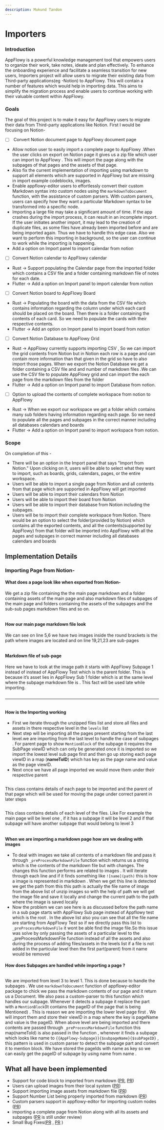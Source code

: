 ```yaml
---
description: Mukund Tandon
---
```


# Importers

### Introduction

AppFlowy is a powerful knowledge management tool that empowers users to organize their work, take notes, ideate and plan effectively. To enhance the onboarding experience and facilitate a seamless transition for new users, Importers project will allow users to migrate their existing data from Third-party applications(eg -Notion) to AppFlowy. This will contain a number of features which would help in importing data. This aims to simplify the migration process and enable users to continue working with their valuable content within AppFlowy.

### Goals

The goal of this project is to make it easy for AppFlowy users to migrate their data from Third-party applications like Notion. First I would be focusing on Notion-

* [ ] &#x20;Convert Notion document page to AppFlowy document page

<!---->

* Allow notion user to easily import a complete page to AppFlowy .When the user clicks on export on Notion page it gives us a zip file which user can import to AppFlowy . This will import the page along with the subpages of that pages and the assets of that page.
* Also fix the current implementation of importing using markdown to support all elements which are supported in AppFlowy but are missing in import example codeblocks, images.
* Enable appflowy-editor users to effortlessly convert their custom Markdown syntax into custom nodes using the `markdownToDocument` function, with the assistance of custom parsers. With custom parsers, users can specify how they want a particular Markdown syntax to be transformed into a specific node.
* Importing a large file may take a significant amount of time. If the app crashes during the import process, it can result in an incomplete import. If the user initiates another import, it may lead to the creation of duplicate files, as some files have already been imported before and are being imported again. Thus we have to handle this edge case. Also we want to perform this importing in background, so the user can continue to work while the importing is happening.
* Add a option on Import panel to import calendar from notion

<!---->

* [ ] Convert Notion calendar to AppFlowy calendar

<!---->

* Rust -> Support populating the Calendar page from the imported folder which contains a CSV file and a folder containing markdown file of notes for each date.
* Flutter -> Add a option on Import panel to import calendar from notion

<!---->

* [ ] Convert Notion board to AppFlowy Board

<!---->

* Rust -> Populating the board with the data from the CSV file which contains information regarding the column under which each card should be placed on the board. Then there is a folder containing the contents of each card. So we need to populate the cards with their respective contents.
* Flutter -> Add an option on Import panel to import board from notion

<!---->

* [ ] Convert Notion Database to AppFlowy Grid

<!---->

* Rust -> AppFlowy currently supports importing CSV , So we can import the grid contents from Notion but in Notion each row is a page and can contain more information than that given in the grid so have to also import those pages. When we export the Notion Database we get a folder containing a CSV file and and number of markdown files .We can use the CSV file to populate AppFlowy grid and can import the each  page from the markdown files from the folder
* Flutter -> Add a option on Import panel to import Database from notion.

<!---->

* [ ] Option to upload the contents of complete workspace from notion to AppFlowy

<!---->

* Rust -> When we export our workspace we get a folder which contains many sub folders having information regarding each page. So we need to populate all the pages and subpages in the correct manner including all databases calendars and boards
* Flutter -> Add a option on Import panel to import workspace from notion.

### Scope

On completion of this -

* There will be an option in the Import panel that says "Import from Notion." Upon clicking on it, users will be able to select what they want to import, such as boards, grids, calendars, pages, or the entire workspace.
* Users will be able to import  a single page from Notion and all contents from that page which are supported in AppFlowy will get imported
* Users will be able to import their calendars from Notion
* Users will be able to import their board from Notion
* Users will be able to import their database from Notion including the subpages.
* Users will be to import their complete workspace from Notion. There would be an option to select the folder(provided by Notion) which contains all the exported contents, and all the contents(supported by AppFlowy)  from that folder will be imported into AppFlowy with all the pages and subpages in correct manner including all databases calendars and boards

## Implementation Details



### Importing Page from Notion-

#### What does a page look like when exported from Notion-

We get a zip file containing the the main page markdown and a folder containing assets of the main page and also markdown files of subpages of the main page and folders containing the assets of the subpages and the sub-sub pages markdown files and so on.

<figure><img src="../../../../../.gitbook/assets/image (38).png" alt=""><figcaption></figcaption></figure>

#### How our main page markdown file look

We can see on line 5,6 we have two images inside the round brackets is the path where images are located and on line 19,21,23 are sub-pages

<figure><img src="../../../../../.gitbook/assets/image (39).png" alt=""><figcaption></figcaption></figure>

#### Markdown file of sub-page

Here we have to look at the image path it starts with AppFlowy Subpage 1 instead of instead of AppFlowy Test which is the parent folder. This is because it’s asset lies in AppFlowy Sub 1 folder which is at the same level where the subpage markdown file is . This fact will be used late while importing.

<figure><img src="../../../../../.gitbook/assets/image (40).png" alt=""><figcaption></figcaption></figure>

***

<figure><img src="../../../../../.gitbook/assets/image (41).png" alt=""><figcaption></figcaption></figure>

#### How is the Importing working

* First we iterate through the unzipped files list and store all files and assets in there respective level in the `levels` list
* Next step will be importing all the pages present starting from the last level.we are importing from the last level to handle the case of subpages . For parent page to show `MentionBlock` of the subpage it requires the SubPage viewID which can only be generated once it is imported so we import the lowest level sub page first and then go up storing each page viewID in a map (**nameToID**) which has key as the page name and value as the page viewID.
* Next once we have all page imported we would move them under their respective parent

&#x20;

<figure><img src="../../../../../.gitbook/assets/image (45).png" alt=""><figcaption></figcaption></figure>

This class contains details of each page to be imported and the parent of that page which will be used for moving the page under correct parent in later steps&#x20;

<figure><img src="../../../../../.gitbook/assets/image (44).png" alt=""><figcaption></figcaption></figure>

This class contains details of each level of the files. Like For example the main page will be level one , if it has a subpage it will be level 2 and if that subpage will have another subpage that would belong to level 3

<figure><img src="../../../../../.gitbook/assets/image (46).png" alt=""><figcaption></figcaption></figure>

#### When we are importing a markdown page how are we dealing with images

* To deal with images we take all contents of a markdown file and pass it through `_preProcessMarkdownFile` function which returns us a string which is the contents of the markdown file but with changes. The changes this function performs are related to images . It will iterate through each line and if it finds something like `![name](path)` this is how a image is represented in markdown . When we get this line is detected we get the path from this this path is actually the file name of image from the above list of unzip images so with the help of path we will get the image file and save it locally and change the current path to the path where the image is saved locally
* Now the problem we can see here is as discussed before the path name in a sub page starts with AppFlowy Sub page instead of Appflowy test which is the root . In the above list also you can see that all the file name are starting from AppFlowy Test so if we directly pass this list to `_preProcessMarkdownFile` it wont be able find the image file.So this issue was solve by only passing the assets of a particular level to the \_preProcessMarkdownFile function instead of all the assets and also during the process of adding files/assets in the levels list if a file is not added in the particular level then the first part(parent) from it name would be removed

#### How does Subpages are handled while importing a page ?

<figure><img src="../../../../../.gitbook/assets/image (47).png" alt=""><figcaption></figcaption></figure>

We are imported from level 3 to level 1. This is done because to handle the subpages . We use `markdownToDocument` function of appflowy-editor package to chick we pass the markdown contents of our page and it return us a Document. We also pass a custom-parser to this function which handles our subpage. Whenever it detects a subpage it replace the part with a `MentionBlock`(It contains the pageID of the page that is being Mentioned) . This is reason we are importing the lower level page first . We will import them and store their viewID in a map where the key is pageName and value is the pageID. When above level are being imported and there contents are passed through `_preProcessMarkdownFile` function this map(nameToId) is also passed in the function , whenever it finds a subpage which looks like name to `{{AppFlowy-Subpage}}{$subpageName}{$subPageID}` , this pattern is used in custom parser to detect the subpage part and convert it to mention block. We have stored the pageIds with name as key so we can easily get the pageID of subpage by using name from name .

## What all have been implemented

* Support for code block to imported from markdown ([PR](https://github.com/AppFlowy-IO/appflowy-editor/pull/197), [PR](https://github.com/AppFlowy-IO/appflowy-editor/pull/347))
* Users can upload images from their local system ([PR](https://github.com/AppFlowy-IO/appflowy-editor/pull/232))
* Support importing image assets from markdown file ([PR](https://github.com/AppFlowy-IO/appflowy-editor/pull/316))
* Support Number List being properly imported from markdown ([PR](https://github.com/AppFlowy-IO/appflowy-editor/pull/335))
* Custom parsers support in appflowy-editor for importing custom nodes ([PR](https://github.com/AppFlowy-IO/appflowy-editor/pull/403))
* importing a complete page from Notion along with all its assets and subpages ([PR](https://github.com/AppFlowy-IO/AppFlowy/pull/3146) is still under review)
* Small Bug Fixes([PR](https://github.com/AppFlowy-IO/appflowy-editor/pull/371) , [PR](https://github.com/AppFlowy-IO/appflowy-editor/pull/349) )

&#x20;

